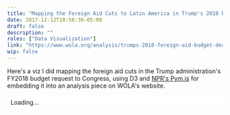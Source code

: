 ```yaml
---
title: "Mapping the Foreign Aid Cuts to Latin America in Trump's 2018 Budget Request"
date: 2017-12-12T18:58:38-05:00
draft: false
description: ""
roles: ["Data Visualization"]
link: "https://www.wola.org/analysis/trumps-2018-foreign-aid-budget-deal-devastating-blow-latin-america/"
wip: false
---
```


Here's a viz I did mapping the foreign aid cuts in the Trump administration's FY2018 budget request to Congress, using D3 and [NPR's Pym.js](http://blog.apps.npr.org/pym.js/) for embedding it into an analysis piece on WOLA's website.

<div data-pym-src="https://interactives.wola.org/2018-budget-foreign-aid-cuts/index.html" style="background-color: #fff; padding: .5rem;">Loading...</div>
<script type="text/javascript" src="https://pym.nprapps.org/pym.v1.min.js"></script>